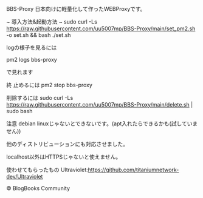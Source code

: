 BBS-Proxy
日本向けに軽量化して作ったWEBProxyです。

~ 導入方法&起動方法 ~
sudo curl -Ls https://raw.githubusercontent.com/uu5007mp/BBS-Proxy/main/set_pm2.sh -o set.sh && bash ./set.sh

logの様子を見るには

pm2 logs bbs-proxy

で見れます

終
止めるには
pm2 stop bbs-proxy

削除するには
sudo curl -Ls https://raw.githubusercontent.com/uu5007mp/BBS-Proxy/main/delete.sh | sudo bash

注意
debian linuxじゃないとできないです。(apt入れたらできるかも(試していません))

他のディストリビューションにも対応させました。

localhost以外はHTTPSじゃないと使えません。

使わせてもらったもの
Ultraviolet:https://github.com/titaniumnetwork-dev/Ultraviolet

© BlogBooks Community
